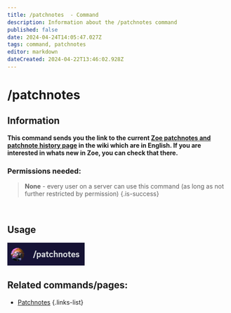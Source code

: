 ```yaml
---
title: /patchnotes  - Command
description: Information about the /patchnotes command
published: false
date: 2024-04-24T14:05:47.027Z
tags: command, patchnotes
editor: markdown
dateCreated: 2024-04-22T13:46:02.928Z
---
```


# /patchnotes
## Information
**This command sends you the link to the current [Zoe patchnotes and patchnote history page](/en/patchnotes) in the wiki which are in English. If you are interested in whats new in Zoe, you can check that there.**
<br>

### Permissions needed:
>**None** - every user on a server can use this command (as long as not further restricted by permission) {.is-success}

<br>

## Usage
![](/en_/en_patchnotes.png)
<br>

## Related commands/pages:

- [Patchnotes](/en/patchnotes/)
{.links-list}